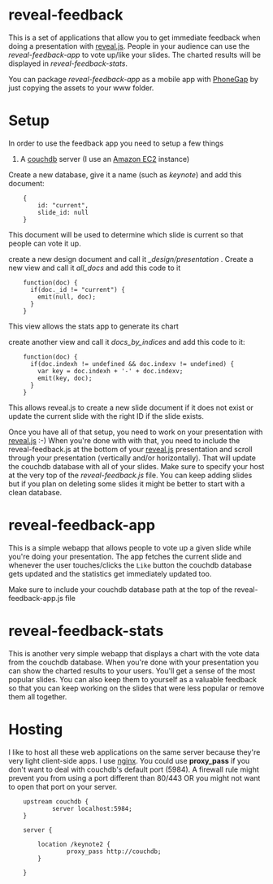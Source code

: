 reveal-feedback
===============

This is a set of applications that allow you to get immediate feedback when doing a presentation with [reveal.js](https://github.com/hakimel/reveal.js). People in your audience can use the *reveal-feedback-app* to vote up/like your slides. The charted results will be displayed in *reveal-feedback-stats*.

You can package *reveal-feedback-app* as a mobile app with [PhoneGap](http://www.phonegap.com) by just copying the assets to your www folder.

Setup
=====

In order to use the feedback app you need to setup a few things

1) A [couchdb](http://couchdb.apache.org) server (I use an [Amazon EC2](http://aws.amazon.com/ec2/) instance)

Create a new database, give it a name (such as *keynote*) and add this document:

        {
            id: "current",
            slide_id: null
        }

This document will be used to determine which slide is current so that people can vote it up.

create a new design document and call it _\_design/presentation_ . Create a new view and call it _all\_docs_ and add this code to it

        function(doc) {
          if(doc._id != "current") {
            emit(null, doc);
          }
        }

This view allows the stats app to generate its chart

create another view and call it *docs\_by\_indices* and add this code to it:

        function(doc) {
          if(doc.indexh != undefined && doc.indexv != undefined) {
            var key = doc.indexh + '-' + doc.indexv;
            emit(key, doc);
          }
        }

This allows reveal.js to create a new slide document if it does not exist or update the current slide with the right ID if the slide exists. 

Once you have all of that setup, you need to work on your presentation with [reveal.js](https://github.com/hakimel/reveal.js) :-) 
When you're done with with that, you need to include the reveal-feedback.js at the bottom of your [reveal.js](https://github.com/hakimel/reveal.js) presentation and scroll through your presentation (vertically and/or horizontally). That will update the couchdb database with all of your slides. Make sure to specify your host at the very top of the *reveal-feedback.js* file. You can keep adding slides but if you plan on deleting some slides it might be better to start with a clean database.

reveal-feedback-app
===================

This is a simple webapp that allows people to vote up a given slide while you're doing your presentation. The app fetches the current slide and whenever the user touches/clicks the `Like` button the couchdb database gets updated and the statistics get immediately updated too.

Make sure to include your couchdb database path at the top of the reveal-feedback-app.js file

reveal-feedback-stats
=====================

This is another very simple webapp that displays a chart with the vote data from the couchdb database. When you're done with your presentation you can show the charted results to your users. You'll get a sense of the most popular slides. You can also keep them to yourself as a valuable feedback so that you can keep working on the slides that were less popular or remove them all together.

Hosting
=======

I like to host all these web applications on the same server because they're very light client-side apps. I use [nginx](http://nginx.org).
You could use **proxy_pass** if you don't want to deal with couchdb's default port (5984). A firewall rule might prevent you from using a port different than 80/443 OR you might not want to open that port on your server.

        upstream couchdb {
                server localhost:5984;
        }

        server {

            location /keynote2 {
                    proxy_pass http://couchdb;
            }

        }
